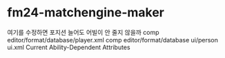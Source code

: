 # fm24-matchengine-maker

여기를 수정하면 포지션 늘어도 어빌이 안 줄지 않을까
    comp editor/format/database/player.xml
    comp editor/format/database ui/person ui.xml
        Current Ability-Dependent Attributes
